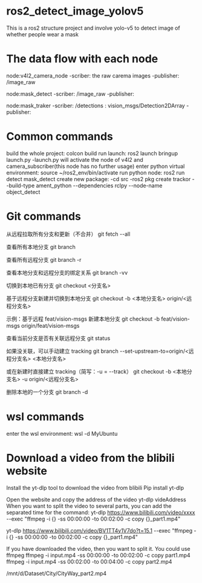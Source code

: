 # ros2_detect_image_yolov5
This is a ros2 structure project and involve yolo-v5 to detect image of whether people wear a mask

# The data flow with each node
node:v4l2_camera_node
-scriber: the raw carema images
-publisher: /image_raw

node:mask_detect
-scriber: /image_raw
-publisher: 

node:mask_traker
-scriber: /detections : vision_msgs/Detection2DArray
-publisher: 

# Common commands
build the whole project: colcon build
run launch: ros2 launch bringup launch.py
-launch.py will activate the node of v4l2 and camera_subscriber(this node has no further usage)
enter python virtual environment: source ~/ros2_env/bin/activate
run python node: ros2 run detect mask_detect
create new package: 
-cd src
-ros2 pkg create trackor --build-type ament_python --dependencies rclpy --node-name object_detect 

# Git commands
从远程拉取所有分支和更新（不合并） git fetch --all

查看所有本地分支 git branch

查看所有远程分支 git branch -r

查看本地分支和远程分支的绑定关系 git branch -vv

切换到本地已有分支 git checkout <分支名>

基于远程分支新建并切换到本地分支 git checkout -b <本地分支名> origin/<远程分支名>

示例：基于远程 feat/vision-msgs 新建本地分支 git checkout -b feat/vision-msgs origin/feat/vision-msgs

查看当前分支是否有关联远程分支 git status

如果没关联，可以手动建立 tracking git branch --set-upstream-to=origin/<远程分支名> <本地分支名>

或在新建时直接建立 tracking（简写：-u = --track） git checkout -b <本地分支名> -u origin/<远程分支名>

删除本地的一个分支 git branch -d <branch name>

# wsl commands
enter the wsl environment: wsl -d MyUbuntu


# Download a video from the blibili website 

Install the yt-dlp tool to download the video from blibili
Pip install yt-dlp

Open the website and copy the address of the video
yt-dlp videAddress
When you want to split the video to several parts, you can add the separated time for the command:
yt-dlp https://www.bilibili.com/video/xxxx --exec "ffmpeg -i {} -ss 00:00:00 -to 00:02:00 -c copy {}_part1.mp4"

yt-dlp https://www.bilibili.com/video/BV1TT4y1V7do?t=15.1 --exec "ffmpeg -i {} -ss 00:00:00 -to 00:02:00 -c copy {}_part1.mp4"

If you have downloaded the video, then you want to split it. You could use ffmpeg
ffmpeg -i input.mp4 -ss 00:00:00 -to 00:02:00 -c copy part1.mp4
ffmpeg -i input.mp4 -ss 00:02:00 -to 00:04:00 -c copy part2.mp4

/mnt/d/Dataset/City/CityWay_part2.mp4
